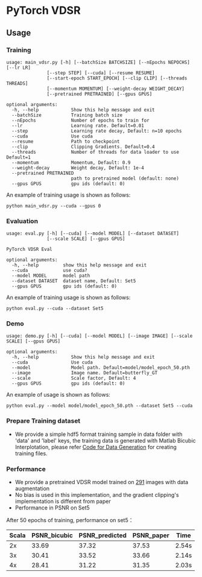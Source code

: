 # PyTorch VDSR

## Usage
### Training
```
usage: main_vdsr.py [-h] [--batchSize BATCHSIZE] [--nEpochs NEPOCHS] [--lr LR]
               [--step STEP] [--cuda] [--resume RESUME]
               [--start-epoch START_EPOCH] [--clip CLIP] [--threads THREADS]
               [--momentum MOMENTUM] [--weight-decay WEIGHT_DECAY]
               [--pretrained PRETRAINED] [--gpus GPUS]
               
optional arguments:
  -h, --help            Show this help message and exit
  --batchSize           Training batch size
  --nEpochs             Number of epochs to train for
  --lr                  Learning rate. Default=0.01
  --step                Learning rate decay, Default: n=10 epochs
  --cuda                Use cuda
  --resume              Path to checkpoint
  --clip                Clipping Gradients. Default=0.4
  --threads             Number of threads for data loader to use Default=1
  --momentum            Momentum, Default: 0.9
  --weight-decay        Weight decay, Default: 1e-4
  --pretrained PRETRAINED
                        path to pretrained model (default: none)
  --gpus GPUS           gpu ids (default: 0)
```
An example of training usage is shown as follows:
```
python main_vdsr.py --cuda --gpus 0
```

### Evaluation
```
usage: eval.py [-h] [--cuda] [--model MODEL] [--dataset DATASET]
               [--scale SCALE] [--gpus GPUS]

PyTorch VDSR Eval

optional arguments:
  -h, --help         show this help message and exit
  --cuda             use cuda?
  --model MODEL      model path
  --dataset DATASET  dataset name, Default: Set5
  --gpus GPUS        gpu ids (default: 0)
```
An example of training usage is shown as follows:
```
python eval.py --cuda --dataset Set5
```

### Demo
```
usage: demo.py [-h] [--cuda] [--model MODEL] [--image IMAGE] [--scale SCALE] [--gpus GPUS]
               
optional arguments:
  -h, --help            Show this help message and exit
  --cuda                Use cuda
  --model               Model path. Default=model/model_epoch_50.pth
  --image               Image name. Default=butterfly_GT
  --scale               Scale factor, Default: 4
  --gpus GPUS           gpu ids (default: 0)
```
An example of usage is shown as follows:
```
python eval.py --model model/model_epoch_50.pth --dataset Set5 --cuda
```

### Prepare Training dataset
  - We provide a simple hdf5 format training sample in data folder with 'data' and 'label' keys, the training data is generated with Matlab Bicubic Interplotation, please refer [Code for Data Generation](https://github.com/twtygqyy/pytorch-vdsr/tree/master/data) for creating training files.

### Performance
  - We provide a pretrained VDSR model trained on [291](https://drive.google.com/open?id=1Rt3asDLuMgLuJvPA1YrhyjWhb97Ly742) images with data augmentation
  - No bias is used in this implementation, and the gradient clipping's implementation is different from paper
  - Performance in PSNR on Set5
  
After 50 epochs of training, performance on set5：

| Scala | PSNR_bicubic | PSNR_predicted | PSNR_paper | Time  |
| ----- | ------------ | -------------- | ---------- | ----- |
| 2x    | 33.69        | 37.32          | 37.53      | 2.54s |
| 3x    | 30.41        | 33.52          | 33.66      | 2.14s |
| 4x    | 28.41        | 31.22          | 31.35      | 2.03s |

